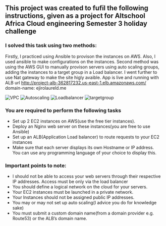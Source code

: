 ## This project was created to fufil the following instructions, given as a project for Altschool Africa Cloud engineering Semester 3 holiday challenge

### I solved this task using two methods:
Firstly, I practiced using Ansible to provison the instances on AWS. Also, I used ansible to make configurations on the instances.
Second method was using the AWS GUI to manually provison servers using auto scaling groups, adding the instances to a target group in a Load balancer. I went further to use Nat gateway to make the site higly avaible.
App is live and running with ALB url http://project-alb-362817232.us-east-1.elb.amazonaws.com/
 domain-name: ejirolaureld.me

![VPC](../hostname/assets/vpc.png)
![Autoscaling](../hostname/assets/autoscaling.png)
![Loadbalancer](../hostname/assets/lb.png)
![targetgroup](../hostname/assets/tg.png)



### You are required to perform the following tasks

- Set up 2 EC2 instances on AWS(use the free tier instances).
- Deploy an Nginx web server on these instances(you are free to use Ansible)
- Set up an ALB(Application Load balancer) to route requests to your EC2 instances
- Make sure that each server displays its own Hostname or IP address. You can use any programming language of your choice to display this.

### Important points to note:

- I should not be able to access your web servers through their respective IP addresses. Access must be only via the load balancer
- You should define a logical network on the cloud for your servers.
- Your EC2 instances must be launched in a private network.
- Your Instances should not be assigned public IP addresses.
- You may or may not set up auto scaling(I advice you do for knowledge sake)
- You must submit a custom domain name(from a domain provider e.g. Route53) or the ALB’s domain name.





